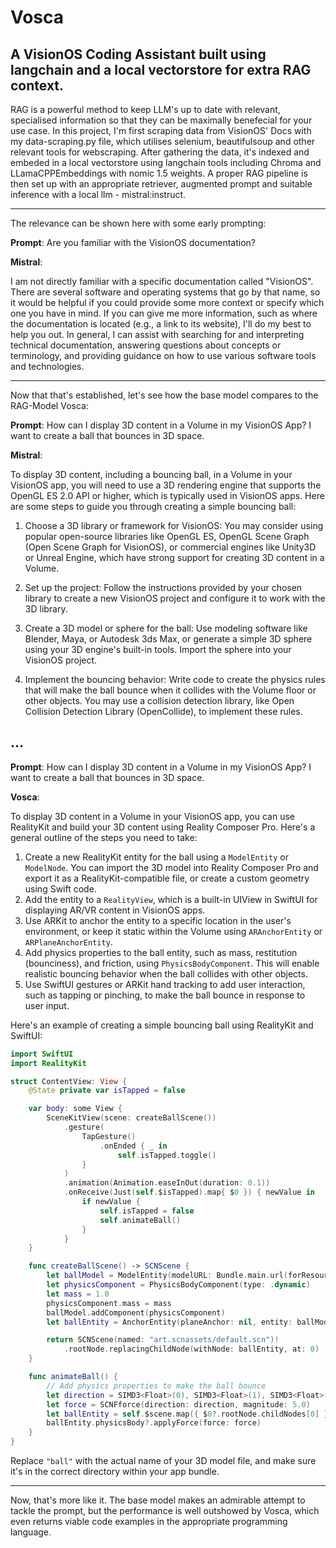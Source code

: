 # Vosca
A VisionOS Coding Assistant built using langchain and a local vectorstore for extra RAG context.
-----

RAG is a powerful method to keep LLM's up to date with relevant, specialised information so that they can be maximally benefecial for your use case. In this project, I'm first scraping data from VisionOS' Docs with my data-scraping.py file, which utilises selenium, beautifulsoup and other relevant tools for webscraping. After gathering the data, it's indexed and embeded in a local vectorstore using langchain tools including Chroma and LLamaCPPEmbeddings with nomic 1.5 weights. A proper RAG pipeline is then set up with an appropriate retriever, augmented prompt and suitable inference with a local llm - mistral:instruct. 

-----

The relevance can be shown here with some early prompting:

**Prompt**: Are you familiar with the VisionOS documentation?

**Mistral**:

I am not directly familiar with a specific documentation called "VisionOS". There are several software and operating systems that go by that name, so it would be helpful if you could provide some more context or specify which one you have in mind. If you can give me more information, such as where the documentation is located (e.g., a link to its website), I'll do my best to help you out. In general, I can assist with searching for and interpreting technical documentation, answering questions about concepts or terminology, and providing guidance on how to use various software tools and technologies.

----

Now that that's established, let's see how the base model compares to the RAG-Model Vosca:

**Prompt**: How can I display 3D content in a Volume in my VisionOS App? I want to create a ball that bounces in 3D space.

**Mistral**:

 To display 3D content, including a bouncing ball, in a Volume in your VisionOS app, you will need to use a 3D rendering engine that supports the OpenGL ES 2.0 API or higher, which is typically used in VisionOS apps. Here are some steps to guide you through creating a simple bouncing ball:

1. Choose a 3D library or framework for VisionOS: You may consider using popular open-source libraries like OpenGL ES, OpenGL Scene Graph (Open Scene Graph for VisionOS), or commercial engines like Unity3D or Unreal Engine, which have strong support for creating 3D content in a Volume.

2. Set up the project: Follow the instructions provided by your chosen library to create a new VisionOS project and configure it to work with the 3D library.

3. Create a 3D model or sphere for the ball: Use modeling software like Blender, Maya, or Autodesk 3ds Max, or generate a simple 3D sphere using your 3D engine's built-in tools. Import the sphere into your VisionOS project.

4. Implement the bouncing behavior: Write code to create the physics rules that will make the ball bounce when it collides with the Volume floor or other objects. You may use a collision detection library, like Open Collision Detection Library (OpenCollide), to implement these rules.

...
----
**Prompt**: How can I display 3D content in a Volume in my VisionOS App? I want to create a ball that bounces in 3D space.

**Vosca**:

 To display 3D content in a Volume in your VisionOS app, you can use RealityKit and build your 3D content using Reality Composer Pro. Here's a general outline of the steps you need to take:

1. Create a new RealityKit entity for the ball using a `ModelEntity` or `ModelNode`. You can import the 3D model into Reality Composer Pro and export it as a RealityKit-compatible file, or create a custom geometry using Swift code.
2. Add the entity to a `RealityView`, which is a built-in UIView in SwiftUI for displaying AR/VR content in VisionOS apps.
3. Use ARKit to anchor the entity to a specific location in the user's environment, or keep it static within the Volume using `ARAnchorEntity` or `ARPlaneAnchorEntity`.
4. Add physics properties to the ball entity, such as mass, restitution (bounciness), and friction, using `PhysicsBodyComponent`. This will enable realistic bouncing behavior when the ball collides with other objects.
5. Use SwiftUI gestures or ARKit hand tracking to add user interaction, such as tapping or pinching, to make the ball bounce in response to user input.

Here's an example of creating a simple bouncing ball using RealityKit and SwiftUI:

```swift
import SwiftUI
import RealityKit

struct ContentView: View {
    @State private var isTapped = false

    var body: some View {
        SceneKitView(scene: createBallScene())
            .gesture(
                TapGesture()
                    .onEnded { _ in
                        self.isTapped.toggle()
                }
            )
            .animation(Animation.easeInOut(duration: 0.1))
            .onReceive(Just(self.$isTapped).map{ $0 }) { newValue in
                if newValue {
                    self.isTapped = false
                    self.animateBall()
                }
            }
    }

    func createBallScene() -> SCNScene {
        let ballModel = ModelEntity(modelURL: Bundle.main.url(forResource: "ball", withExtension: "usdz"))!
        let physicsComponent = PhysicsBodyComponent(type: .dynamic)
        let mass = 1.0
        physicsComponent.mass = mass
        ballModel.addComponent(physicsComponent)
        let ballEntity = AnchorEntity(planeAnchor: nil, entity: ballModel)

        return SCNScene(named: "art.scnassets/default.scn")!
            .rootNode.replacingChildNode(withNode: ballEntity, at: 0)
    }

    func animateBall() {
        // Add physics properties to make the ball bounce
        let direction = SIMD3<Float>(0), SIMD3<Float>(1), SIMD3<Float>(0)
        let force = SCNFforce(direction: direction, magnitude: 5.0)
        let ballEntity = self.$scene.map({ $0?.rootNode.childNodes[0] })!
        ballEntity.physicsBody?.applyForce(force: force)
    }
}
```

Replace `"ball"` with the actual name of your 3D model file, and make sure it's in the correct directory within your app bundle.

---

Now, that's more like it. The base model makes an admirable attempt to tackle the prompt, but the performance is well outshowed by Vosca, which even returns viable code examples in the appropriate programming language. 
